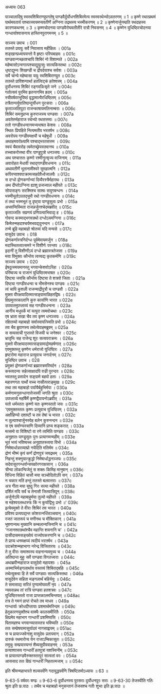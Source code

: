 अध्यायः 063

पाञ्चालादिषु स्वस्वशिबिराण्युपगतेषु पाण्डवैर्दुर्योधनशिबिरमेत्य स्वस्वरथेभ्योऽवतरणम् ॥ 1 ॥ कृष्णे रथात्प्रथमं पार्थमवतार्य पश्चात्स्वयमप्यवतीर्णे अग्निना तद्रथस्य भस्मीकरणम् ॥ 2 ॥ कृष्णेनार्जुनम्प्रति रथदाहस्य कारणकथनम् ॥ 3 ॥ कृष्णचोदनया पाण्डवैरोघवतीतीरे रात्रौ निवसनम् ॥ 4 ॥ कृष्णेन युधिष्ठिरचोदनया गान्धार्याश्वासनाय हास्तिनपुरागमनम् ॥ 5 ॥

सञ्जय उवाच ।	001  
ततस्ते प्रययुः सर्वे निवासाय महीक्षितः ।	001a  
शङ्खान्प्रध्मापयन्तो वै हृष्टाः परिघबाहवः ॥	001c  
पाण्डवान्गच्छतश्चापि शिबिरं नो विशाम्पते ।	002a  
महेष्वासोऽन्वगात्पश्चाद्युयुत्सुः सात्यकिस्तथा ॥	002c  
धृष्टद्युम्नः शिखण्डी च द्रौपदेयाश्च सर्वशः ।	003a  
सर्वे चान्ये महेष्वासा ययुः स्वशिबिराण्युत ॥	003c  
ततस्ते प्राविशन्पार्था हतत्विट्कं हतेश्वरम् ।	004a  
दुर्योधनस्य शिबिरं रङ्गवन्निःसृते जने ॥	004c  
गतोत्सवं पुरमिव हृतनागमिव ह्रदम् ।	005a  
स्त्रीवर्षवरभूयिष्ठं वृद्धामात्यैरधिष्ठितम् ॥	005c  
तत्रैतान्पर्युपातिष्ठन्दुर्योधन पुरःसराः ।	006a  
कृताञ्जलिपुटा राजन्काषायमलिनाम्बराः ॥	006c  
शिबिरं समनुप्राप्य कुरुराजस्य पाण्डवाः ।	007a  
अवतेरुर्महाराज रथेभ्यो रथसत्तमाः ॥	007c  
ततो गाण्डीवधन्वानमभ्यभाषत केशवः ।	008a  
स्थितः प्रियहिते नित्यमतीव भरतर्षभ ॥	008c  
अवरोपय गाण्डीवमक्षयौ च महेषुधी ।	009a  
अथाहमवरोक्ष्यामि पश्चाद्भरतसत्तम ।	009c  
स्वयं चैवावरोह त्वमेतच्छ्रेयस्तवानघ ॥	010a  
तच्चाकरोत्तथा वीरः पाण्डुपुत्रो धनञ्जयः ॥	010c  
अथ पश्चात्ततः कृष्णो रश्मीनुत्सृज्य वाजिनाम् ।	011a  
अवारोहत मेधावी रथाद्गाण्डीवधन्वनः ॥	011c  
अथावतीर्णे भूतानामीश्वरे सुमहात्मनि ।	012a  
कपिरप्याश्वपाक्रामत्सहदेवैर्ध्वजालयैः ॥	012c  
स दग्धो द्रोणकर्णाभ्यां दिव्यैरस्त्रैर्महारथः ।	013a  
अथ दीप्तोऽग्निना ह्याशु प्रजज्वाल महीपते ॥	013c  
सोपासङ्गः सरश्मिश्च साश्वः सयुगबन्धनः ।	014a  
भस्मीभूतोऽपतद्भूमौ रथो गाण्डीवधन्वनः ॥	014c  
तं तथा भस्मभूतं तु दृष्ट्वा पाण्डुसुताः प्रभो ।	015a  
अभवन्विस्मिता राजन्नर्जुनश्चेदमब्रवीत् ॥	015c  
कृताञ्जलिः सप्रणयं प्रणिपत्याभिवाद्य ह ।	016a  
गोवन्द कस्माद्भगवन्रथो दग्धोऽयमग्निना ॥	016c  
किमेतन्महदाश्चर्यमभवद्यदुनन्दन ।	017a  
तन्मे ब्रूहि महाबाहो श्रोतव्यं यदि मन्यसे ॥	017c  
वासुदेव उवाच ।	018  
द्रोणकर्णास्त्रनिर्दग्धः पूर्वमेवायमर्जुन ।	018a  
मदास्थितत्वात्समरे न विशीर्णः परन्तप ॥	018c  
इदानीं तु विशीर्णोऽयं दग्धो ब्रह्मास्त्रतेजसा ।	019a  
मया विमुक्तः कौन्तेय त्वय्यद्य कृतकर्मणि ॥	019c  
सञ्जय उवाच ।	020  
ईषदुत्स्मयमानस्तु भगवान्केशवोऽरिहा ।	020a  
परिष्वज्य च राजानं युधिष्ठिरमभाषत ॥	020c  
दिष्ट्या जयसि कौन्तेय दिष्ट्या ते शत्रवो जिताः ।	021a  
दिष्ट्या गाण्डीवधन्वा च भीमसेनश्च पाण्डवः ॥	021c  
त्वं चापि कुशली राजन्माद्रीपुत्रौ च पाण्डवौ ।	022a  
मुक्ता वीरक्षयादिस्मात्सङ्ग्रामान्निहतद्विषः ।	022c  
क्षिप्रमुत्तरकालानि कुरु कार्याणि भारत ॥	022e  
उपयातमुपप्लाव्यं सह गाण्डीवधन्वना ।	023a  
आनीय मधुपर्कं मां यत्पुरा त्वमवोचथाः ॥	023c  
एष भ्राता सखा चैव तव कृष्ण धनञ्जयः ।	024a  
रक्षितव्यो महाबाहो सर्वास्वापत्स्विति प्रभो ॥	024c  
तव चैव ब्रुवाणस्य तथेत्येवाहमब्रुवम् ॥	025a  
स सव्यसाची गुप्तस्ते विजयी च जनेश्वर ।	025c  
भ्रातृभिः सह राजेन्द्र शूरः सत्यपराक्रमः ।	026a  
मुक्तो वीरक्षयादस्मात्सङ्ग्रामाद्रोमहर्षणात् ॥	026c  
एवमुक्तस्तु कृष्णेन धर्मराजो युधिष्ठिरः ।	027a  
हृष्टरोमा महाराज प्रत्युवाच जनार्दनम् ॥	027c  
युधिष्ठिर उवाच ।	028  
प्रमुक्तं द्रोणकर्णाभ्यां ब्रह्मास्त्रमरिमर्दन ।	028a  
कस्त्वदन्यः सहेत्साक्षादपि वज्री पुरन्दरः ॥	028c  
भवतस्तु प्रसादेन सङ्ग्रामे बहवो हताः ।	029a  
महारणगतः पार्थो यच्च नासीत्पराङ्मुखः ॥	029c  
तथा तव महाबाहो पर्यायैर्बहुभिर्मया ।	030a  
कर्मणामनुसन्धानात्तेजस्वी जगति श्रुता ॥	030c  
उपप्लाव्ये महर्षिर्मे कृष्णद्वैपायनोऽब्रवीत् ।	031a  
यतो धर्मस्ततः कृष्णो यतः कृष्णस्ततो जयः ॥	031c  
\'एवमुक्तस्ततः कृष्णः प्रत्युवाच युधिष्ठिरम् ।	032a  
अक्षौहिण्यो दशाष्टौ च तव तेषां च भारत ।	032c  
न तुल्याश्चार्जुनस्येह बलेन कुरुनन्दन ॥	032e  
स एष सर्वाण्यस्त्राणि दिव्यानि प्राप्य शङ्करात् ।	033a  
मत्समो वा विशिष्टो वा रणे त्वमिति पाण्डवः ।	033c  
अनुज्ञातः पाण्डुसुतः पुनः प्रत्यागमन्महीम् ॥	033e  
भूतं भव्यं भविष्यच्च अनुज्ञातस्त्वया विभो ।	034a  
निमेषार्धान्नरव्याघ्रो नयेदिति मतिर्मम ॥	034c  
द्रोणं भीष्मं कृपं कर्णं द्रोणपुत्रं जयद्रथम् ।	035a  
निहन्तुं शक्नुयात्क्रुद्धो निमेषार्धाद्धनञ्जयः ॥	035c  
सदेवासुरगन्धर्वान्सयक्षोरगराक्षसान् ।	036a  
त्रीन्वा लोकान्विजेतुं स शक्तः किमिह मानुषान् ॥	036c  
विधिना विहितं चासौ मया सञ्चोदितोऽपि सन् ।	037a  
न चकार मतिं हन्तुं ततस्ते बलवत्तराः ॥	037c  
अत्र गीता मया सुष्ठु गिरः सत्या महीपते ।	038a  
दर्शितं मयि सर्वं च तेनासौ जितवान्रिपून् ॥	038c  
अर्जुनोऽपि महाबाहुर्मया तुल्यो महीपते ।	039a  
स महेश्वरलब्धास्त्रः किं न कुर्याद्विभुः प्रभो ॥\'	039c  
इत्येवमुक्ते ते वीराः शिबिरं तव भारत ।	040a  
प्रविश्य प्रत्यपद्यन्त कोशरत्नर्धिसञ्चयान् ॥	040c  
रजतं जातरूपं च मणीनथ च मौक्तिकान् ।	041a  
भूषणान्यथ मुख्यानि कम्बलान्यजिनानि च ॥	041c  
\'गजानश्वान्रथांश्चैव महान्ति शयनानि च\' ।	042a  
दासीदासमसङ्ख्येयं राज्योपकरणानि च ॥	042c  
ते प्राप्य धनमक्षय्यं त्वदीयं भरतर्षभ ।	043a  
उदक्रोशन्महाभागा नरेन्द्र विजितारयः ॥	043c  
ते तु वीराः समाश्वस्य वाहनान्यवमुच्य च ।	044a  
अतिष्ठन्त मुहुः सर्वे पाण्डवा विगतज्वराः ॥	044c  
अथाब्रवीन्महाराज वासुदेवो महायशाः ।	045a  
अस्माभिर्मङ्गलार्थाय वस्तव्यं शिबिराद्बहिः ॥	045c  
तथेत्युक्त्वा हि ते सर्वे पाण्डवाः सात्यकिस्तथा ।	046a  
वासुदेवेन सहिता मङ्गलार्थं बहिर्ययुः ॥	046c  
ते समासाद्य सरितं पुण्यामोघवतीं नृप ।	047a  
न्यवसन्नथ तां रात्रिं पाण्डवा हतशत्रवः ॥	047c  
युधिष्ठिरस्ततो राजा प्राप्तकालमचिन्तयत् ॥	048ac  
तत्र ते गमनं प्राप्तं रोचते तव माधव ।	049a  
गान्धार्याः क्रोधदीप्तायाः प्रशमार्थमरिन्दम ॥	049c  
हेतुकारणयुक्तैश्च वाक्यैः कालसमीरितैः ।	050a  
क्षिप्रमेव महाभाग गान्धारीं प्रशमिष्यसि ।	050c  
पितामहश्च भगवान्व्यासस्तत्र भविष्यति ॥	050e  
ततः सम्प्रेषयामासुर्यादवं नागसाह्वयम् ॥	051ac  
स च प्रायाज्जवेनाशु वासुदेवः प्रतापवान् ।	052a  
दारुकं रथमारोप्य येन राजाऽम्बिकासुतः ॥	052c  
तमूचुः सम्प्रयास्यन्तं शैब्यसुग्रीववाहनम् ।	053a  
प्रत्याश्वासय गान्धारीं हतपुत्रां यशस्विनीम् ॥	053c  
स प्रायात्पाण्डवैरुक्तस्तत्पुरं सात्वतां वरः ।	054a  
आससाद ततः क्षिप्रं गान्धारीं निहतात्मजाम् ॥ ॥	054c  

इति श्रीमन्महाभारते शल्यपर्वणि गदायुद्धपर्वणि त्रिषष्टितमोऽध्यायः ॥ 63 ॥

9-63-5 वर्षवरः षण्ढः ॥ 9-63-6 दुर्योधनस्य पुरसराः दुर्योधनपुरः सराः ॥ 9-63-30 तेजस्वीति गतिः श्रुता इति छ.पाठः । तथैव च महाबाहो मनुसन्तानं तेजसश्च गतीः शुभाः इति झ.पाठः ॥
